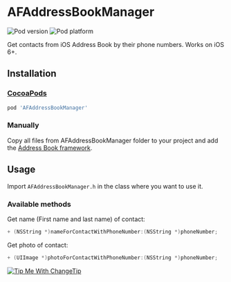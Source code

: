 AFAddressBookManager
====================
![Pod version](http://img.shields.io/cocoapods/v/AFAddressBookManager.svg?style=flat)
![Pod platform](http://img.shields.io/cocoapods/p/AFAddressBookManager.svg?style=flat)

Get contacts from iOS Address Book by their phone numbers. Works on iOS 6+.

## Installation

### [CocoaPods](http://cocoapods.org)

```ruby
pod 'AFAddressBookManager'
```

### Manually

Copy all files from AFAddressBookManager folder to your project and add the [Address Book framework](http://developer.apple.com/library/ios/#documentation/AddressBook/Reference/AddressBook_iPhoneOS_Framework/).

## Usage

Import `AFAddressBookManager.h` in the class where you want to use it.

### Available methods

Get name (First name and last name) of contact:
```objectivec
+ (NSString *)nameForContactWithPhoneNumber:(NSString *)phoneNumber;
```

Get photo of contact:
```objectivec 
+ (UIImage *)photoForContactWithPhoneNumber:(NSString *)phoneNumber;
```


<a href="http://Fogh.tip.me">
  <img
    alt="Tip Me With ChangeTip"
    src="https://cdn.changetip.com/img/logos/tipme_square.png?1"/>
</a>
